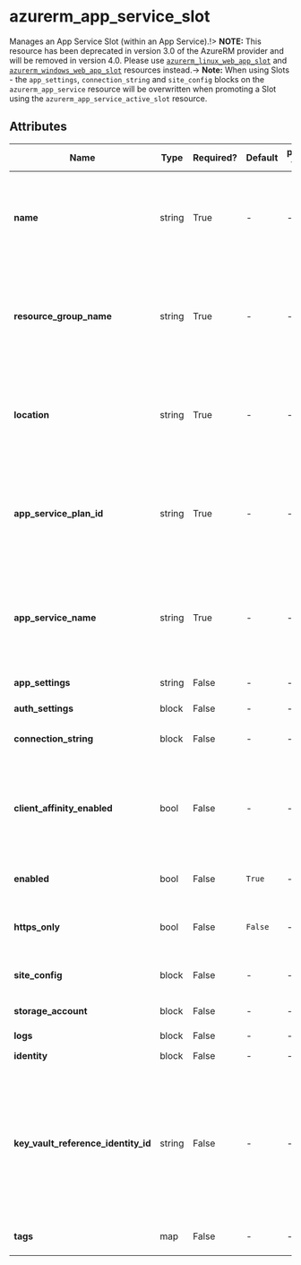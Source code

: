 # azurerm_app_service_slot

Manages an App Service Slot (within an App Service).!> **NOTE:** This resource has been deprecated in version 3.0 of the AzureRM provider and will be removed in version 4.0. Please use [`azurerm_linux_web_app_slot`](https://registry.terraform.io/providers/hashicorp/azurerm/latest/docs/resources/linux_web_app_slot) and [`azurerm_windows_web_app_slot`](https://registry.terraform.io/providers/hashicorp/azurerm/latest/docs/resources/windows_web_app_slot) resources instead.-> **Note:** When using Slots - the `app_settings`, `connection_string` and `site_config` blocks on the `azurerm_app_service` resource will be overwritten when promoting a Slot using the `azurerm_app_service_active_slot` resource.

## Attributes

| Name | Type | Required? | Default  | possible values | Description |
| ---- | ---- | --------- | -------- | ----------- | ----------- |
| **name** | string | True | -  |  -  | Specifies the name of the App Service Slot component. Changing this forces a new resource to be created. | 
| **resource_group_name** | string | True | -  |  -  | The name of the resource group in which to create the App Service Slot component. Changing this forces a new resource to be created. | 
| **location** | string | True | -  |  -  | Specifies the supported Azure location where the resource exists. Changing this forces a new resource to be created. | 
| **app_service_plan_id** | string | True | -  |  -  | The ID of the App Service Plan within which to create this App Service Slot. Changing this forces a new resource to be created. | 
| **app_service_name** | string | True | -  |  -  | The name of the App Service within which to create the App Service Slot. Changing this forces a new resource to be created. | 
| **app_settings** | string | False | -  |  -  | A key-value pair of App Settings. | 
| **auth_settings** | block | False | -  |  -  | A `auth_settings` block. | 
| **connection_string** | block | False | -  |  -  | An `connection_string` block. | 
| **client_affinity_enabled** | bool | False | -  |  -  | Should the App Service Slot send session affinity cookies, which route client requests in the same session to the same instance? | 
| **enabled** | bool | False | `True`  |  -  | Is the App Service Slot Enabled? Defaults to `true`. | 
| **https_only** | bool | False | `False`  |  -  | Can the App Service Slot only be accessed via HTTPS? Defaults to `false`. | 
| **site_config** | block | False | -  |  -  | A `site_config` object as defined below. | 
| **storage_account** | block | False | -  |  -  | One or more `storage_account` blocks. | 
| **logs** | block | False | -  |  -  | A `logs` block. | 
| **identity** | block | False | -  |  -  | An `identity` block. | 
| **key_vault_reference_identity_id** | string | False | -  |  -  | The User Assigned Identity Id used for looking up KeyVault secrets. The identity must be assigned to the application. See [Access vaults with a user-assigned identity](https://docs.microsoft.com/azure/app-service/app-service-key-vault-references#access-vaults-with-a-user-assigned-identity) for more information. | 
| **tags** | map | False | -  |  -  | A mapping of tags to assign to the resource. | 

